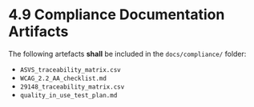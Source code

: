 # 4.9 Compliance Documentation Artifacts

The following artefacts **shall** be included in the `docs/compliance/` folder:

- `ASVS_traceability_matrix.csv`
- `WCAG_2.2_AA_checklist.md`
- `29148_traceability_matrix.csv`
- `quality_in_use_test_plan.md`